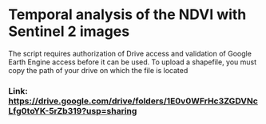 # Temporal analysis of the NDVI with Sentinel 2 images

The script requires authorization of Drive access and validation of Google Earth Engine access before it can be used. To upload a shapefile, you must copy the path of your drive on which the file is located

### Link: https://drive.google.com/drive/folders/1E0v0WFrHc3ZGDVNcLfg0toYK-5rZb319?usp=sharing
